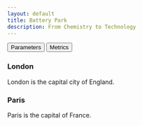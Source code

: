 ```yaml
---
layout: default
title: Battery Park
description: From Chemistry to Technology
---
```



<div class="tab">
  <button class="tablinks" onclick="openCity(event, 'Parameters')">Parameters</button>
  <button class="tablinks" onclick="openCity(event, 'Metrics')">Metrics</button>
</div>

<!-- Tab content -->
<div id="Parameters" class="tabcontent">
  <h3>London</h3>
  <p>London is the capital city of England.</p>
</div>

<div id="Metrics" class="tabcontent">
  <h3>Paris</h3>
  <p>Paris is the capital of France.</p>
</div>
